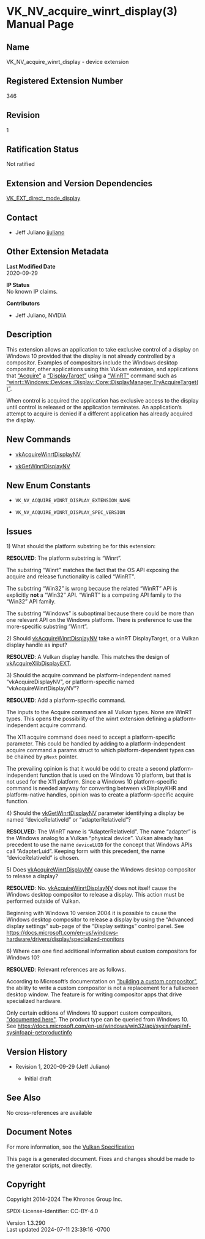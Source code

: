 # VK_NV_acquire_winrt_display(3) Manual Page

## Name

VK_NV_acquire_winrt_display - device extension



## <a href="#_registered_extension_number" class="anchor"></a>Registered Extension Number

346

## <a href="#_revision" class="anchor"></a>Revision

1

## <a href="#_ratification_status" class="anchor"></a>Ratification Status

Not ratified

## <a href="#_extension_and_version_dependencies" class="anchor"></a>Extension and Version Dependencies

[VK_EXT_direct_mode_display](https://registry.khronos.org/vulkan/specs/1.3-extensions/man/html/VK_EXT_direct_mode_display.html)  

## <a href="#_contact" class="anchor"></a>Contact

- Jeff Juliano <a
  href="https://github.com/KhronosGroup/Vulkan-Docs/issues/new?body=%5BVK_NV_acquire_winrt_display%5D%20@jjuliano%0A*Here%20describe%20the%20issue%20or%20question%20you%20have%20about%20the%20VK_NV_acquire_winrt_display%20extension*"
  target="_blank" rel="nofollow noopener"><em></em>jjuliano</a>

## <a href="#_other_extension_metadata" class="anchor"></a>Other Extension Metadata

**Last Modified Date**  
2020-09-29

**IP Status**  
No known IP claims.

**Contributors**  
- Jeff Juliano, NVIDIA

## <a href="#_description" class="anchor"></a>Description

This extension allows an application to take exclusive control of a
display on Windows 10 provided that the display is not already
controlled by a compositor. Examples of compositors include the Windows
desktop compositor, other applications using this Vulkan extension, and
applications that
[“Acquire”](https://docs.microsoft.com/en-us/uwp/api/windows.devices.display.core.displaymanager.tryacquiretarget)
a
[“DisplayTarget”](https://docs.microsoft.com/en-us/uwp/api/windows.devices.display.core.displaytarget)
using a [“WinRT”](https://docs.microsoft.com/en-us/uwp/api/) command
such as
[“winrt::Windows::Devices::Display::Core::DisplayManager.TryAcquireTarget()”](https://docs.microsoft.com/en-us/uwp/api/windows.devices.display.core.displaymanager.tryacquiretarget).

When control is acquired the application has exclusive access to the
display until control is released or the application terminates. An
application’s attempt to acquire is denied if a different application
has already acquired the display.

## <a href="#_new_commands" class="anchor"></a>New Commands

- [vkAcquireWinrtDisplayNV](https://registry.khronos.org/vulkan/specs/1.3-extensions/man/html/vkAcquireWinrtDisplayNV.html)

- [vkGetWinrtDisplayNV](https://registry.khronos.org/vulkan/specs/1.3-extensions/man/html/vkGetWinrtDisplayNV.html)

## <a href="#_new_enum_constants" class="anchor"></a>New Enum Constants

- `VK_NV_ACQUIRE_WINRT_DISPLAY_EXTENSION_NAME`

- `VK_NV_ACQUIRE_WINRT_DISPLAY_SPEC_VERSION`

## <a href="#_issues" class="anchor"></a>Issues

1\) What should the platform substring be for this extension:

**RESOLVED**: The platform substring is “Winrt”.

The substring “Winrt” matches the fact that the OS API exposing the
acquire and release functionality is called “WinRT”.

The substring “Win32” is wrong because the related “WinRT” API is
explicitly **not** a “Win32” API. “WinRT” is a competing API family to
the “Win32” API family.

The substring “Windows” is suboptimal because there could be more than
one relevant API on the Windows platform. There is preference to use the
more-specific substring “Winrt”.

2\) Should [vkAcquireWinrtDisplayNV](https://registry.khronos.org/vulkan/specs/1.3-extensions/man/html/vkAcquireWinrtDisplayNV.html) take
a winRT DisplayTarget, or a Vulkan display handle as input?

**RESOLVED**: A Vulkan display handle. This matches the design of
[vkAcquireXlibDisplayEXT](https://registry.khronos.org/vulkan/specs/1.3-extensions/man/html/vkAcquireXlibDisplayEXT.html).

3\) Should the acquire command be platform-independent named
“vkAcquireDisplayNV”, or platform-specific named
“vkAcquireWinrtDisplayNV”?

**RESOLVED**: Add a platform-specific command.

The inputs to the Acquire command are all Vulkan types. None are WinRT
types. This opens the possibility of the winrt extension defining a
platform-independent acquire command.

The X11 acquire command does need to accept a platform-specific
parameter. This could be handled by adding to a platform-independent
acquire command a params struct to which platform-dependent types can be
chained by `pNext` pointer.

The prevailing opinion is that it would be odd to create a second
platform-independent function that is used on the Windows 10 platform,
but that is not used for the X11 platform. Since a Windows 10
platform-specific command is needed anyway for converting between
vkDisplayKHR and platform-native handles, opinion was to create a
platform-specific acquire function.

4\) Should the [vkGetWinrtDisplayNV](https://registry.khronos.org/vulkan/specs/1.3-extensions/man/html/vkGetWinrtDisplayNV.html) parameter
identifying a display be named “deviceRelativeId” or
“adapterRelativeId”?

**RESOLVED**: The WinRT name is “AdapterRelativeId”. The name “adapter”
is the Windows analog to a Vulkan “physical device”. Vulkan already has
precedent to use the name `deviceLUID` for the concept that Windows APIs
call “AdapterLuid”. Keeping form with this precedent, the name
“deviceRelativeId” is chosen.

5\) Does [vkAcquireWinrtDisplayNV](https://registry.khronos.org/vulkan/specs/1.3-extensions/man/html/vkAcquireWinrtDisplayNV.html) cause
the Windows desktop compositor to release a display?

**RESOLVED**: No.
[vkAcquireWinrtDisplayNV](https://registry.khronos.org/vulkan/specs/1.3-extensions/man/html/vkAcquireWinrtDisplayNV.html) does not itself
cause the Windows desktop compositor to release a display. This action
must be performed outside of Vulkan.

Beginning with Windows 10 version 2004 it is possible to cause the
Windows desktop compositor to release a display by using the “Advanced
display settings” sub-page of the “Display settings” control panel. See
<a
href="https://docs.microsoft.com/en-us/windows-hardware/drivers/display/specialized-monitors"
class="bare">https://docs.microsoft.com/en-us/windows-hardware/drivers/display/specialized-monitors</a>

6\) Where can one find additional information about custom compositors
for Windows 10?

**RESOLVED**: Relevant references are as follows.

According to Microsoft’s documentation on ["building a custom
compositor"](https://docs.microsoft.com/en-us/windows-hardware/drivers/display/specialized-monitors-compositor),
the ability to write a custom compositor is not a replacement for a
fullscreen desktop window. The feature is for writing compositor apps
that drive specialized hardware.

Only certain editions of Windows 10 support custom compositors,
["documented
here"](https://docs.microsoft.com/en-us/windows-hardware/drivers/display/specialized-monitors#windows-10-version-2004).
The product type can be queried from Windows 10. See <a
href="https://docs.microsoft.com/en-us/windows/win32/api/sysinfoapi/nf-sysinfoapi-getproductinfo"
class="bare">https://docs.microsoft.com/en-us/windows/win32/api/sysinfoapi/nf-sysinfoapi-getproductinfo</a>

## <a href="#_version_history" class="anchor"></a>Version History

- Revision 1, 2020-09-29 (Jeff Juliano)

  - Initial draft

## <a href="#_see_also" class="anchor"></a>See Also

No cross-references are available

## <a href="#_document_notes" class="anchor"></a>Document Notes

For more information, see the <a
href="https://registry.khronos.org/vulkan/specs/1.3-extensions/html/vkspec.html#VK_NV_acquire_winrt_display"
target="_blank" rel="noopener">Vulkan Specification</a>

This page is a generated document. Fixes and changes should be made to
the generator scripts, not directly.

## <a href="#_copyright" class="anchor"></a>Copyright

Copyright 2014-2024 The Khronos Group Inc.

SPDX-License-Identifier: CC-BY-4.0

Version 1.3.290  
Last updated 2024-07-11 23:39:16 -0700
